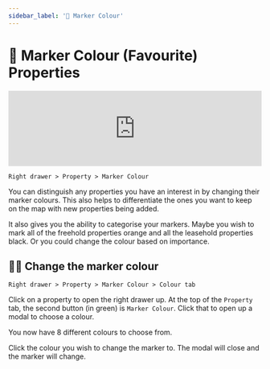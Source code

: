 ```yaml
---
sidebar_label: '🎨 Marker Colour'
---
```


# 🎨 Marker Colour (Favourite) Properties

<iframe width="100%" class="h-96" src="https://www.youtube.com/embed/PyVTzhcj2T8" title="YouTube video player" frameborder="0" allow="accelerometer; autoplay; clipboard-write; encrypted-media; gyroscope; picture-in-picture" allowfullscreen></iframe>

`Right drawer > Property > Marker Colour`

You can distinguish any properties you have an interest in by changing their marker colours. This also helps to differentiate the ones you want to keep on the map with new properties being added.

It also gives you the ability to categorise your markers. Maybe you wish to mark all of the freehold properties orange and all the leasehold properties black. Or you could change the colour based on importance.

## 👩‍🎨 Change the marker colour

`Right drawer > Property > Marker Colour > Colour tab`

Click on a property to open the right drawer up. At the top of the `Property` tab, the second button (in green) is `Marker Colour`. Click that to open up a modal to choose a colour.

You now have 8 different colours to choose from.

Click the colour you wish to change the marker to. The modal will close and the marker will change.
